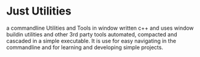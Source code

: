 # Just Utilities

a commandline Utilities and Tools in window written c++ and uses window buildin utilities and other 3rd party tools 
automated, compacted and cascaded in a simple executable. It is use for easy navigating in the commandline and for learning 
and developing simple projects.
